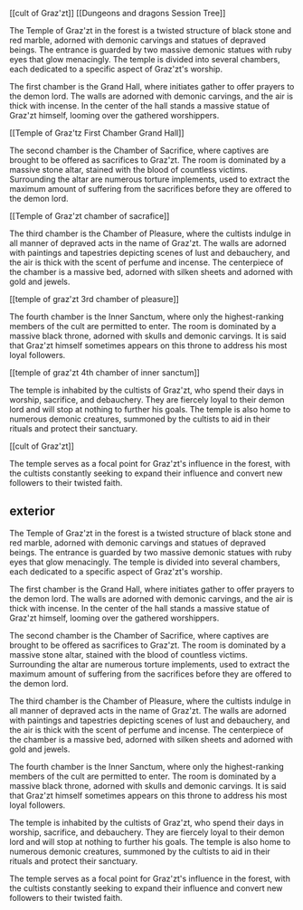 [[cult of Graz'zt]]
[[Dungeons and dragons Session Tree]]

The Temple of Graz'zt in the forest is a twisted structure of black stone and red marble, adorned with demonic carvings and statues of depraved beings. The entrance is guarded by two massive demonic statues with ruby eyes that glow menacingly. The temple is divided into several chambers, each dedicated to a specific aspect of Graz'zt's worship.

The first chamber is the Grand Hall, where initiates gather to offer prayers to the demon lord. The walls are adorned with demonic carvings, and the air is thick with incense. In the center of the hall stands a massive statue of Graz'zt himself, looming over the gathered worshippers.

[[Temple of Graz'tz First Chamber Grand Hall]]

The second chamber is the Chamber of Sacrifice, where captives are brought to be offered as sacrifices to Graz'zt. The room is dominated by a massive stone altar, stained with the blood of countless victims. Surrounding the altar are numerous torture implements, used to extract the maximum amount of suffering from the sacrifices before they are offered to the demon lord.

[[Temple of Graz'zt chamber of sacrafice]]

The third chamber is the Chamber of Pleasure, where the cultists indulge in all manner of depraved acts in the name of Graz'zt. The walls are adorned with paintings and tapestries depicting scenes of lust and debauchery, and the air is thick with the scent of perfume and incense. The centerpiece of the chamber is a massive bed, adorned with silken sheets and adorned with gold and jewels.

[[temple of graz'zt 3rd chamber of pleasure]]

The fourth chamber is the Inner Sanctum, where only the highest-ranking members of the cult are permitted to enter. The room is dominated by a massive black throne, adorned with skulls and demonic carvings. It is said that Graz'zt himself sometimes appears on this throne to address his most loyal followers.

[[temple of graz'zt 4th chamber of inner sanctum]]

The temple is inhabited by the cultists of Graz'zt, who spend their days in worship, sacrifice, and debauchery. They are fiercely loyal to their demon lord and will stop at nothing to further his goals. The temple is also home to numerous demonic creatures, summoned by the cultists to aid in their rituals and protect their sanctuary.

[[cult of Graz'zt]]

The temple serves as a focal point for Graz'zt's influence in the forest, with the cultists constantly seeking to expand their influence and convert new followers to their twisted faith.

## exterior

The Temple of Graz'zt in the forest is a twisted structure of black stone and red marble, adorned with demonic carvings and statues of depraved beings. The entrance is guarded by two massive demonic statues with ruby eyes that glow menacingly. The temple is divided into several chambers, each dedicated to a specific aspect of Graz'zt's worship.

The first chamber is the Grand Hall, where initiates gather to offer prayers to the demon lord. The walls are adorned with demonic carvings, and the air is thick with incense. In the center of the hall stands a massive statue of Graz'zt himself, looming over the gathered worshippers.

The second chamber is the Chamber of Sacrifice, where captives are brought to be offered as sacrifices to Graz'zt. The room is dominated by a massive stone altar, stained with the blood of countless victims. Surrounding the altar are numerous torture implements, used to extract the maximum amount of suffering from the sacrifices before they are offered to the demon lord.

The third chamber is the Chamber of Pleasure, where the cultists indulge in all manner of depraved acts in the name of Graz'zt. The walls are adorned with paintings and tapestries depicting scenes of lust and debauchery, and the air is thick with the scent of perfume and incense. The centerpiece of the chamber is a massive bed, adorned with silken sheets and adorned with gold and jewels.

The fourth chamber is the Inner Sanctum, where only the highest-ranking members of the cult are permitted to enter. The room is dominated by a massive black throne, adorned with skulls and demonic carvings. It is said that Graz'zt himself sometimes appears on this throne to address his most loyal followers.

The temple is inhabited by the cultists of Graz'zt, who spend their days in worship, sacrifice, and debauchery. They are fiercely loyal to their demon lord and will stop at nothing to further his goals. The temple is also home to numerous demonic creatures, summoned by the cultists to aid in their rituals and protect their sanctuary.

The temple serves as a focal point for Graz'zt's influence in the forest, with the cultists constantly seeking to expand their influence and convert new followers to their twisted faith.
